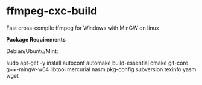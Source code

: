 # ffmpeg-cxc-build
Fast cross-compile ffmpeg for Windows with MinGW on linux

**Package Requirements**

Debian/Ubuntu/Mint:

  sudo apt-get -y install autoconf automake build-essential cmake git-core g++-mingw-w64 libtool mercurial nasm pkg-config subversion texinfo yasm wget
